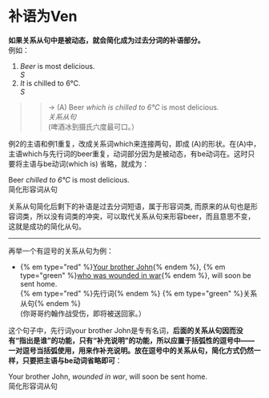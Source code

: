 # 补语为Ven

<b>如果**关系从句中是被动态**，就会**简化成为过去分词的补语部分**。</b>  
例如： 
>  
1. <em>Beer</em> is most delicious.  
<em>S</em>  
2. <em>It</em> is chilled to 6°C.  
<em>S</em>  
>>  → (A) Beer <em>which is chilled to 6°C</em> is most delicious.  
<em>关系从句</em>  
(啤酒冰到摄氏六度最可口。）  

例2的主语和例1重复，改成关系词which来连接两句，即成 (A)的形状。在(A)中，主语which与先行词的beer重复，动词部分因为是被动态，有be动词在。这时只要将主语与be动词(which is) 省略，就成为：  
>  
Beer <em>chilled to 6°C</em> is most delicious.  
简化形容词从句  

关系从句简化后剩下的补语是过去分词短语，属于形容词类, 而原来的从句也是形容词类，所以没有词类的冲突，可以取代关系从句来形容beer，而且意思不变，这就是成功的简化从句。  


---


再举一个有逗号的关系从句为例：  
- {% em type="red" %}<u>Your brother John</u>{% endem %}, {% em type="green" %}<u>who was wounded in war</u>{% endem %}, will soon be sent home.  
{% em type="red" %}先行词{% endem %} {% em type="green" %}关系从句{% endem %}  
(你哥哥约翰作战受伤，即将被送回家。）  

这个句子中，先行词your brother John是专有名词，<b>后面的关系从句因而没有“指出是谁”的功能，只有“补充说明”的功能，所以应置于括弧性的逗号中—— 一对逗号当括弧使用，用来作补充说明。放在逗号中的关系从句，简化方式仍然一样，**只要把主语与be动词省略即可**</b>：  
>  
Your brother John, <em>wounded in war</em>, will soon be sent home.  
简化形容词从句